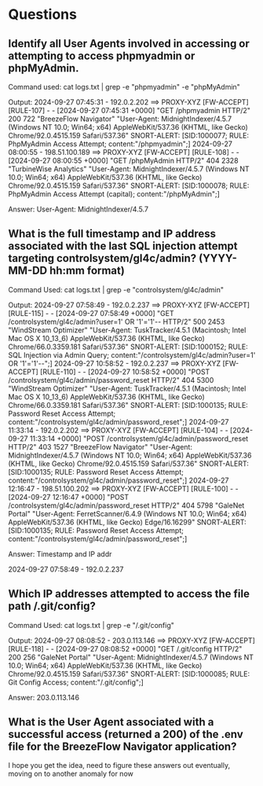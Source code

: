 # Questions

## Identify all User Agents involved in accessing or attempting to access phpmyadmin or phpMyAdmin.

Command used: cat logs.txt | grep -e "phpmyadmin" -e "phpMyAdmin" 

Output: 2024-09-27 07:45:31 - 192.0.2.202 ==> PROXY-XYZ [FW-ACCEPT] [RULE-107] - - [2024-09-27 07:45:31 +0000] "GET /phpmyadmin HTTP/2" 200 722 "BreezeFlow Navigator" "User-Agent: MidnightIndexer/4.5.7 (Windows NT 10.0; Win64; x64) AppleWebKit/537.36 (KHTML, like Gecko) Chrome/92.0.4515.159 Safari/537.36" SNORT-ALERT: [SID:1000077; RULE: PhpMyAdmin Access Attempt; content:"/phpmyadmin";]
2024-09-27 08:00:55 - 198.51.100.189 ==> PROXY-XYZ [FW-ACCEPT] [RULE-108] - - [2024-09-27 08:00:55 +0000] "GET /phpMyAdmin HTTP/2" 404 2328 "TurbineWise Analytics" "User-Agent: MidnightIndexer/4.5.7 (Windows NT 10.0; Win64; x64) AppleWebKit/537.36 (KHTML, like Gecko) Chrome/92.0.4515.159 Safari/537.36" SNORT-ALERT: [SID:1000078; RULE: PhpMyAdmin Access Attempt (capital); content:"/phpMyAdmin";]


Answer:  User-Agent: MidnightIndexer/4.5.7

## What is the full timestamp and IP address associated with the last SQL injection attempt targeting controlsystem/gl4c/admin? (YYYY-MM-DD hh:mm format)

Command Used: cat logs.txt | grep -e "controlsystem/gl4c/admin"

Output: 2024-09-27 07:58:49 - 192.0.2.237 ==> PROXY-XYZ [FW-ACCEPT] [RULE-115] - - [2024-09-27 07:58:49 +0000] "GET /controlsystem/gl4c/admin?user=1' OR '1'='1'-- HTTP/2" 500 2453 "WindStream Optimizer" "User-Agent: TuskTracker/4.5.1 (Macintosh; Intel Mac OS X 10_13_6) AppleWebKit/537.36 (KHTML, like Gecko) Chrome/66.0.3359.181 Safari/537.36" SNORT-ALERT: [SID:1000152; RULE: SQL Injection via Admin Query; content:"/controlsystem/gl4c/admin?user=1' OR '1'='1'--";]
2024-09-27 10:58:52 - 192.0.2.237 ==> PROXY-XYZ [FW-ACCEPT] [RULE-110] - - [2024-09-27 10:58:52 +0000] "POST /controlsystem/gl4c/admin/password_reset HTTP/2" 404 5300 "WindStream Optimizer" "User-Agent: TuskTracker/4.5.1 (Macintosh; Intel Mac OS X 10_13_6) AppleWebKit/537.36 (KHTML, like Gecko) Chrome/66.0.3359.181 Safari/537.36" SNORT-ALERT: [SID:1000135; RULE: Password Reset Access Attempt; content:"/controlsystem/gl4c/admin/password_reset";]
2024-09-27 11:33:14 - 192.0.2.202 ==> PROXY-XYZ [FW-ACCEPT] [RULE-104] - - [2024-09-27 11:33:14 +0000] "POST /controlsystem/gl4c/admin/password_reset HTTP/2" 403 1527 "BreezeFlow Navigator" "User-Agent: MidnightIndexer/4.5.7 (Windows NT 10.0; Win64; x64) AppleWebKit/537.36 (KHTML, like Gecko) Chrome/92.0.4515.159 Safari/537.36" SNORT-ALERT: [SID:1000135; RULE: Password Reset Access Attempt; content:"/controlsystem/gl4c/admin/password_reset";]
2024-09-27 12:16:47 - 198.51.100.202 ==> PROXY-XYZ [FW-ACCEPT] [RULE-100] - - [2024-09-27 12:16:47 +0000] "POST /controlsystem/gl4c/admin/password_reset HTTP/2" 404 5798 "GaleNet Portal" "User-Agent: FerretScanner/6.4.9 (Windows NT 10.0; Win64; x64) AppleWebKit/537.36 (KHTML, like Gecko) Edge/16.16299" SNORT-ALERT: [SID:1000135; RULE: Password Reset Access Attempt; content:"/controlsystem/gl4c/admin/password_reset";]


Answer: Timestamp and IP addr

2024-09-27 07:58:49 - 192.0.2.237

## Which IP addresses attempted to access the file path /.git/config?


Command Used: cat logs.txt | grep -e "/.git/config"            


Output: 2024-09-27 08:08:52 - 203.0.113.146 ==> PROXY-XYZ [FW-ACCEPT] [RULE-118] - - [2024-09-27 08:08:52 +0000] "GET /.git/config HTTP/2" 200 256 "GaleNet Portal" "User-Agent: MidnightIndexer/4.5.7 (Windows NT 10.0; Win64; x64) AppleWebKit/537.36 (KHTML, like Gecko) Chrome/92.0.4515.159 Safari/537.36" SNORT-ALERT: [SID:1000085; RULE: Git Config Access; content:"/.git/config";]


Answer: 203.0.113.146

## What is the User Agent associated with a successful access (returned a 200) of the .env file for the BreezeFlow Navigator application?


I hope you get the idea, need to figure these answers out eventually, moving on to another anomaly for now




